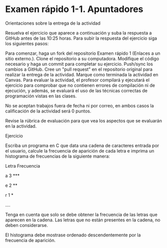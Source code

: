 # Examen rápido 1-1. Apuntadores

Orientaciones sobre la entrega de la actividad

Resuelva el ejercicio que aparece a continuación y suba la respuesta a GitHub antes de las 10:25 horas. Para subir la respuesta del ejercicio siga los siguientes pasos:

Para comenzar, haga un fork del repositorio Examen rápido 1 (Enlaces a un sitio externo.).
Clone el repositorio a su computadora.
Modifique el código necesario y haga un commit para completar su ejercicio.
Push/sync los cambios a GitHub.
Cree un "pull request" en el repositorio original para realizar la entrega de la actividad.
Marque como terminada la actividad en Canvas.
Para evaluar la actividad, el profesor compilará y ejecutará el ejercicio para comprobar que no contienen errores de compilación ni de ejecución, y además, se evaluará el uso de las técnicas correctas de programación vistas en las clases.

No se aceptan trabajos fuera de fecha ni por correo, en ambos casos la calificación de la actividad será 0 puntos.

Revise la rúbrica de evaluación para que vea los aspectos que se evaluarán en la actividad.

Ejercicio

Escriba un programa en C que data una cadena de caracteres entrada por el usuario, calcule la frecuencia de aparición de cada letra e imprima un histograma de frecuencias de la siguiente manera:

Letra        Frecuencia 

a                    3               ***

e                    2               **

r                     1              *

....

Tenga en cuenta que solo se debe obtener la frecuencia de las letras que aparecen en la cadena. Las letras que no están presentes en la cadena, no deben considerarse.

El histograma debe mostrase ordenado descendentemente por la frecuencia de aparición.
